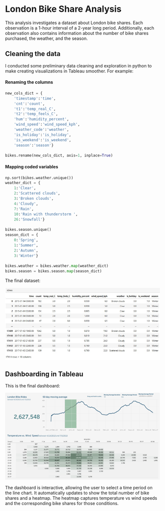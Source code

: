 # London Bike Share Analysis
This analysis investigates a dataset about London bike shares. Each observation is a 1-hour interval of a 2-year long period. Additionally, each observation also contains information about the number of bike shares purchased, the weather, and the season.

## Cleaning the data
I conducted some preliminary data cleaning and exploration in python to make creating visualizations in Tableau smoother. For example:

#### Renaming the columns
```python
new_cols_dict = {
    'timestamp':'time',
    'cnt':'count',
    't1':'temp_real_C',
    't2':'temp_feels_C',
    'hum':'humidity_percent',
    'wind_speed':'wind_speed_kph',
    'weather_code':'weather',
    'is_holiday':'is_holiday',
    'is_weekend':'is_weekend',
    'season':'season'}

bikes.rename(new_cols_dict, axis=1, inplace=True)
```

#### Mapping coded variables
```python
np.sort(bikes.weather.unique())
weather_dict = {
    1:'Clear',
    2:'Scattered clouds',
    3:'Broken clouds',
    4:'Cloudy',
    7:'Rain',
    10:'Rain with thunderstorm ',
    26:'Snowfall'}

bikes.season.unique()
season_dict = {
    0:'Spring',
    1:'Summer',
    2:'Autumn',
    3:'Winter'}

bikes.weather = bikes.weather.map(weather_dict)
bikes.season = bikes.season.map(season_dict)
```

The final dataset:

![Screenshot of bike.head()](https://github.com/digitoby/London-Bike-Share-Analysis/blob/main/images/data_ss.jpg)

## Dashboarding in Tableau
This is the final dashboard:

![Screenshot of dashboard](https://github.com/digitoby/London-Bike-Share-Analysis/blob/main/images/london_bike_dash.png)

The dashboard is interactive, allowing the user to select a time period on the line chart. It automatically updates to show the total number of bike shares and a heatmap. The heatmap captures temperature vs wind speeds and the corresponding bike shares for those conditions.
